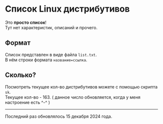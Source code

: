 # Список Linux дистрибутивов
Это **просто список**!  
Тут нет характеристик, описаний и прочего.  

## Формат
Список представлен в виде файла `list.txt`.  
В нём строки формата `название=ссылка`.  

## Сколько?
Посмотреть текущее кол-во дистрибутивов можете с помощью
скрипта `sk`.  
Текущее кол-во - 163. ( данное число обновляется, когда у меня настроение 
есть ^-^ )

---

Последний раз обновлялось 15 декабря 2024 года.  

